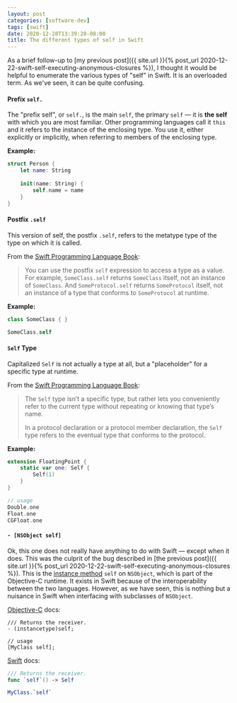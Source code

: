 ```yaml
---
layout: post
categories: [software-dev]
tags: [swift]
date: 2020-12-28T13:39:28-08:00
title: The different types of self in Swift
---
```


As a brief follow-up to [my previous post]({{ site.url }}{% post_url 2020-12-22-swift-self-executing-anonymous-closures %}), I thought it would be helpful to enumerate the various types of "self" in Swift. It is an overloaded term. As we've seen, it can be quite confusing.

<!--excerpt-->

#### Prefix `self.`

The "prefix self", or `self.`, is the main `self`, the primary `self` &mdash; it is **the self** with which you are most familiar. Other programming languages call it `this` and it refers to the instance of the enclosing type. You use it, either explicitly or implicitly, when referring to members of the enclosing type.

**Example:**

```swift
struct Person {
    let name: String
    
    init(name: String) {
        self.name = name
    }
}
```

#### Postfix `.self`

This version of self, the postfix `.self`, refers to the metatype type of the type on which it is called. 

From the [Swift Programming Language Book](https://docs.swift.org/swift-book/ReferenceManual/Types.html#ID455):

> You can use the postfix `self` expression to access a type as a value. For example, `SomeClass.self` returns `SomeClass` itself, not an instance of `SomeClass`. And `SomeProtocol.self` returns `SomeProtocol` itself, not an instance of a type that conforms to `SomeProtocol` at runtime.

**Example:**

```swift
class SomeClass { }

SomeClass.self
```

#### `Self` Type

Capitalized `Self` is not actually a type at all, but a "placeholder" for a specific type at runtime.

From the [Swift Programming Language Book](https://docs.swift.org/swift-book/ReferenceManual/Types.html#ID610):
> The `Self` type isn’t a specific type, but rather lets you conveniently refer to the current type without repeating or knowing that type’s name.
>
> In a protocol declaration or a protocol member declaration, the `Self` type refers to the eventual type that conforms to the protocol.

**Example:**

```swift
extension FloatingPoint {
    static var one: Self {
        Self(1)
    }
}

// usage
Double.one
Float.one
CGFloat.one
```

#### `- [NSObject self]`

Ok, this one does not really have anything to do with Swift &mdash; except when it does. This was the culprit of the bug described in [the previous post]({{ site.url }}{% post_url 2020-12-22-swift-self-executing-anonymous-closures %}). This is the [instance method](https://developer.apple.com/documentation/objectivec/1418956-nsobject/1418954-self?language=objc) `self` on `NSObject`, which is part of the Objective-C runtime. It exists in Swift because of the interoperability between the two languages. However, as we have seen, this is nothing but a nuisance in Swift when interfacing with subclasses of `NSObject`.

[Objective-C](https://developer.apple.com/documentation/objectivec/1418956-nsobject/1418954-self?language=objc) docs:

```objc
/// Returns the receiver.
- (instancetype)self;

// usage
[MyClass self];
```

[Swift](https://developer.apple.com/documentation/objectivec/1418956-nsobject/1418954-self?language=swift) docs:

```swift
/// Returns the receiver.
func `self`() -> Self

MyClass.`self`
```
